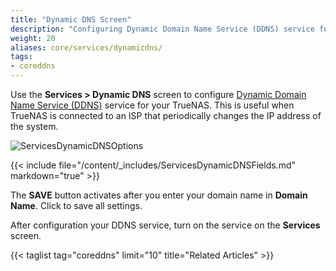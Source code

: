 ```yaml
---
title: "Dynamic DNS Screen"
description: "Configuring Dynamic Domain Name Service (DDNS) service for your TrueNAS"
weight: 20
aliases: core/services/dynamicdns/
tags:
- coreddns
---
```


Use the **Services > Dynamic DNS** screen to configure [Dynamic Domain Name Service (DDNS)](https://tools.ietf.org/html/rfc2136) service for your TrueNAS. This is useful when TrueNAS is connected to an ISP that periodically changes the IP address of the system. 

![ServicesDynamicDNSOptions](/images/CORE/12.0/ServicesDynamicDNSOptions.png "Dynamic DNS Service Options")

{{< include file="/content/_includes/ServicesDynamicDNSFields.md" markdown="true" >}}

The **SAVE** button activates after you enter your domain name in **Domain Name**. Click to save all settings.

After configuration your DDNS service, turn on the service on the **Services** screen.

{{< taglist tag="coreddns" limit="10" title="Related Articles" >}}
